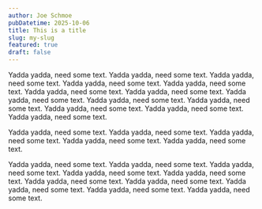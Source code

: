 ```yaml
---
author: Joe Schmoe
pubDatetime: 2025-10-06
title: This is a title
slug: my-slug
featured: true
draft: false
---
```

Yadda yadda, need some text. Yadda yadda, need some text. Yadda yadda, need some text. Yadda yadda, need some text. Yadda yadda, need some text. Yadda yadda, need some text. Yadda yadda, need some text. Yadda yadda, need some text. Yadda yadda, need some text. Yadda yadda, need some text. Yadda yadda, need some text. Yadda yadda, need some text. Yadda yadda, need some text.

Yadda yadda, need some text. Yadda yadda, need some text. Yadda yadda, need some text. Yadda yadda, need some text. Yadda yadda, need some text.

Yadda yadda, need some text. Yadda yadda, need some text. Yadda yadda, need some text. Yadda yadda, need some text. Yadda yadda, need some text. Yadda yadda, need some text. Yadda yadda, need some text. Yadda yadda, need some text. Yadda yadda, need some text. Yadda yadda, need some text.